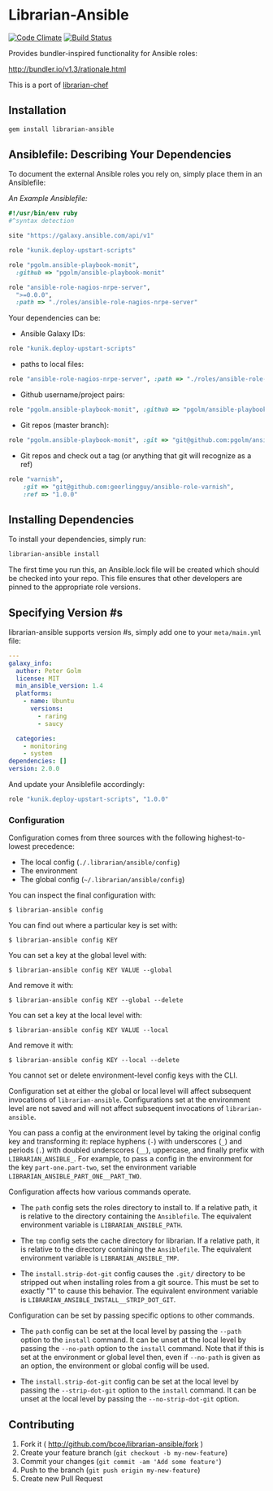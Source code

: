 Librarian-Ansible
=================

[![Code Climate](https://codeclimate.com/github/bcoe/librarian-ansible.png)](https://codeclimate.com/github/bcoe/librarian-ansible)
[![Build Status](https://travis-ci.org/bcoe/librarian-ansible.png)](https://travis-ci.org/bcoe/librarian-ansible)

Provides bundler-inspired functionality for Ansible roles:

http://bundler.io/v1.3/rationale.html

This is a port of [librarian-chef](https://github.com/applicationsonline/librarian-chef)

Installation
------------

```bash
gem install librarian-ansible
```

Ansiblefile: Describing Your Dependencies
---------------------------------------------

To document the external Ansible roles you rely on, simply place them in an Ansiblefile:

_An Example Ansiblefile:_

```ruby
#!/usr/bin/env ruby
#^syntax detection

site "https://galaxy.ansible.com/api/v1"

role "kunik.deploy-upstart-scripts"

role "pgolm.ansible-playbook-monit",
  :github => "pgolm/ansible-playbook-monit"

role "ansible-role-nagios-nrpe-server",
  ">=0.0.0",
  :path => "./roles/ansible-role-nagios-nrpe-server"
```

Your dependencies can be:

* Ansible Galaxy IDs:

```ruby
role "kunik.deploy-upstart-scripts"
```

* paths to local files:

```ruby
role "ansible-role-nagios-nrpe-server", :path => "./roles/ansible-role-nagios-nrpe-server"
```

* Github username/project pairs:

```ruby
role "pgolm.ansible-playbook-monit", :github => "pgolm/ansible-playbook-monit"
```

* Git repos (master branch):

```ruby
role "pgolm.ansible-playbook-monit", :git => "git@github.com:pgolm/ansible-playbook-monit.git"
```

* Git repos and check out a tag (or anything that git will recognize as a ref)

```ruby
role "varnish",
    :git => "git@github.com:geerlingguy/ansible-role-varnish",
    :ref => "1.0.0"
```

Installing Dependencies
-----------------------

To install your dependencies, simply run:

```bash
librarian-ansible install
```

The first time you run this, an Ansible.lock file will be created which should be checked into your repo. This file ensures that other developers are pinned to the appropriate role versions.

Specifying Version #s
-------------

librarian-ansible supports version #s, simply add one to your `meta/main.yml` file:

```yml
---
galaxy_info:
  author: Peter Golm
  license: MIT
  min_ansible_version: 1.4
  platforms:
    - name: Ubuntu
      versions:
        - raring
        - saucy

  categories:
    - monitoring
    - system
dependencies: []
version: 2.0.0
```

And update your Ansiblefile accordingly:

```ruby
role "kunik.deploy-upstart-scripts", "1.0.0"
```

### Configuration

Configuration comes from three sources with the following highest-to-lowest
precedence:

* The local config (`./.librarian/ansible/config`)
* The environment
* The global config (`~/.librarian/ansible/config`)

You can inspect the final configuration with:

    $ librarian-ansible config

You can find out where a particular key is set with:

    $ librarian-ansible config KEY

You can set a key at the global level with:

    $ librarian-ansible config KEY VALUE --global

And remove it with:

    $ librarian-ansible config KEY --global --delete

You can set a key at the local level with:

    $ librarian-ansible config KEY VALUE --local

And remove it with:

    $ librarian-ansible config KEY --local --delete

You cannot set or delete environment-level config keys with the CLI.

Configuration set at either the global or local level will affect subsequent
invocations of `librarian-ansible`. Configurations set at the environment level are
not saved and will not affect subsequent invocations of `librarian-ansible`.

You can pass a config at the environment level by taking the original config key
and transforming it: replace hyphens (`-`) with underscores (`_`) and periods
(`.`) with doubled underscores (`__`), uppercase, and finally prefix with
`LIBRARIAN_ANSIBLE_`. For example, to pass a config in the environment for the key
`part-one.part-two`, set the environment variable
`LIBRARIAN_ANSIBLE_PART_ONE__PART_TWO`.

Configuration affects how various commands operate.

* The `path` config sets the roles directory to install to. If a relative
  path, it is relative to the directory containing the `Ansiblefile`. The
  equivalent environment variable is `LIBRARIAN_ANSIBLE_PATH`.

* The `tmp` config sets the cache directory for librarian. If a relative
  path, it is relative to the directory containing the `Ansiblefile`. The
  equivalent environment variable is `LIBRARIAN_ANSIBLE_TMP`.

* The `install.strip-dot-git` config causes the `.git/` directory to be stripped
  out when installing roles from a git source. This must be set to exactly
  "1" to cause this behavior. The equivalent environment variable is
  `LIBRARIAN_ANSIBLE_INSTALL__STRIP_DOT_GIT`.

Configuration can be set by passing specific options to other commands.

* The `path` config can be set at the local level by passing the `--path` option
  to the `install` command. It can be unset at the local level by passing the
  `--no-path` option to the `install` command. Note that if this is set at the
  environment or global level then, even if `--no-path` is given as an option,
  the environment or global config will be used.

* The `install.strip-dot-git` config can be set at the local level by passing
  the `--strip-dot-git` option to the `install` command. It can be unset at the
  local level by passing the `--no-strip-dot-git` option.

## Contributing

1. Fork it ( http://github.com/bcoe/librarian-ansible/fork )
2. Create your feature branch (`git checkout -b my-new-feature`)
3. Commit your changes (`git commit -am 'Add some feature'`)
4. Push to the branch (`git push origin my-new-feature`)
5. Create new Pull Request
